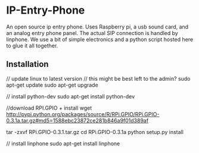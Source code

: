IP-Entry-Phone
==============

An open source ip entry phone. Uses Raspberry pi, a usb sound card, and an analog entry phone panel. The actual SIP connection is handled by linphone. We use a bit of simple electronics and a python script hosted here to glue it all together.

Installation
------------

// update linux to latest version
// this might be best left to the admin?
sudo apt-get update
sudo apt-get upgrade

// install python-dev
sudo apt-get install python-dev


//download RPI.GPIO + install
wget http://pypi.python.org/packages/source/R/RPi.GPIO/RPi.GPIO-0.3.1a.tar.gz#md5=1588ebc23872ce281b846a9f01d389af

tar -zxvf RPi.GPIO-0.3.1.tar.gz
cd RPi.GPIO-0.3.1a
python setup.py install

// install linphone
sudo apt-get install linphone